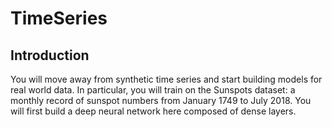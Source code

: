 # TimeSeries

## Introduction

You will move away from synthetic time series and start building models for real world data. In particular, you will train on the Sunspots dataset: a monthly record of sunspot numbers from January 1749 to July 2018. You will first build a deep neural network here composed of dense layers.
